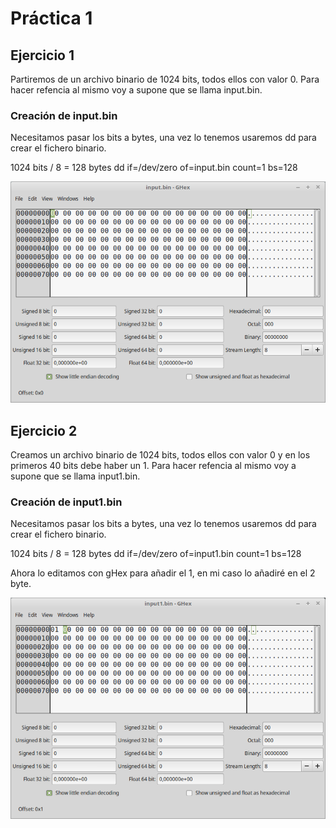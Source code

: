 # Práctica 1

## Ejercicio 1
Partiremos de un archivo binario de 1024 bits, todos ellos con valor 0. Para hacer refencia al mismo voy a supone que se llama input.bin.

### Creación de input.bin

Necesitamos pasar los bits a bytes, una vez lo tenemos usaremos dd para crear el fichero binario.

1024 bits / 8 = 128 bytes
dd if=/dev/zero of=input.bin count=1 bs=128

![Ejercicio 1](img/ejercicio1.png)

## Ejercicio 2
Creamos un archivo binario de 1024 bits, todos ellos con valor 0 y en los primeros 40 bits debe haber un 1. Para hacer refencia al mismo voy a supone que se llama input1.bin.

### Creación de input1.bin

Necesitamos pasar los bits a bytes, una vez lo tenemos usaremos dd para crear el fichero binario.

1024 bits / 8 = 128 bytes
dd if=/dev/zero of=input1.bin count=1 bs=128

Ahora lo editamos con gHex para añadir el 1, en mi caso lo añadiré en el 2 byte.

![Ejercicio 2](img/ejercicio2.png)


